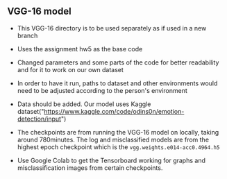 ## VGG-16 model

- This VGG-16 directory is to be used separately as if used in a new branch
- Uses the assignment hw5 as the base code 
- Changed parameters and some parts of the code for better readability and for it to work on our own dataset

- In order to have it run, paths to dataset and other environments would need to be adjusted according to the person's environment
- Data should be added. Our model uses Kaggle dataset("https://www.kaggle.com/code/odins0n/emotion-detection/input")

- The checkpoints are from running the VGG-16 model on locally, taking around 780minutes. The log and misclassified models are from the highest epoch checkpoint which is the `vgg.weights.e014-acc0.4964.h5`

- Use Google Colab to get the Tensorboard working for graphs and misclassification images from certain checkpoints.
